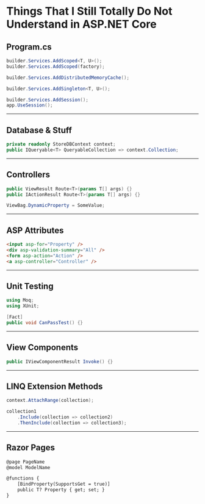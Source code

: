 # Things That I Still Totally Do Not Understand in ASP.NET Core

## Program.cs
```csharp
builder.Services.AddScoped<T, U>();
builder.Services.AddScoped(factory);
```
```csharp
builder.Services.AddDistributedMemoryCache();
```
```csharp
builder.Services.AddSingleton<T, U>();
```
```csharp
builder.Services.AddSession();
app.UseSession();
```
<hr />

## Database & Stuff
```csharp
private readonly StoreDBContext context;
public IQueryable<T> QueryableCollection => context.Collection;
```
<hr />

## Controllers
```csharp
public ViewResult Route<T>(params T[] args) {}
public IActionResult Route<T>(params T[] args) {}
```
```csharp
ViewBag.DynamicProperty = SomeValue;
```
<hr />

## ASP Attributes
```html
<input asp-for="Property" />
<div asp-validation-summary="All" />
<form asp-action="Action" />
<a asp-controller="Controller" />
```
<hr />

## Unit Testing
```csharp
using Moq;
using XUnit;
```
```csharp
[Fact]
public void CanPassTest() {}
```
<hr />

## View Components
```csharp
public IViewComponentResult Invoke() {}
```
<hr />

## LINQ Extension Methods
```csharp
context.AttachRange(collection);
```
```csharp
collection1
    .Include(collection => collection2)
    .ThenInclude(collection => collection3);
```
<hr />

## Razor Pages
```html
@page PageName
@model ModelName
```
```html
@functions {
    [BindProperty(SupportsGet = true)]
    public T? Property { get; set; }
}
```
